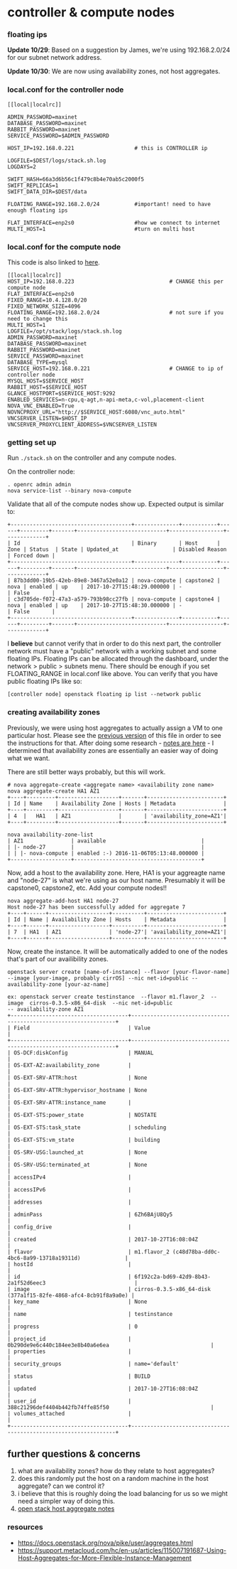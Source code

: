 # controller & compute nodes

### floating ips

**Update 10/29**: Based on a suggestion by James, we're using 192.168.2.0/24 for our subnet network address. 

**Update 10/30**: We are now using availability zones, not host aggregates.

### local.conf for the controller node

```
[[local|localrc]]

ADMIN_PASSWORD=maxinet
DATABASE_PASSWORD=maxinet
RABBIT_PASSWORD=maxinet
SERVICE_PASSWORD=$ADMIN_PASSWORD

HOST_IP=192.168.0.221                   # this is CONTROLLER ip

LOGFILE=$DEST/logs/stack.sh.log
LOGDAYS=2

SWIFT_HASH=66a3d6b56c1f479c8b4e70ab5c2000f5
SWIFT_REPLICAS=1
SWIFT_DATA_DIR=$DEST/data

FLOATING_RANGE=192.168.2.0/24           #important! need to have enough floating ips 

FLAT_INTERFACE=enp2s0                   #how we connect to internet
MULTI_HOST=1                            #turn on multi host
```


### local.conf for the compute node

This code is also linked to [here](https://github.com/jamestaylr/systems-capstone/blob/master/openstack-docs/compute-node-local-conf).

```
[[local|localrc]]
HOST_IP=192.168.0.223                              # CHANGE this per compute node
FLAT_INTERFACE=enp2s0
FIXED_RANGE=10.4.128.0/20
FIXED_NETWORK_SIZE=4096
FLOATING_RANGE=192.168.2.0/24                      # not sure if you need to change this
MULTI_HOST=1
LOGFILE=/opt/stack/logs/stack.sh.log
ADMIN_PASSWORD=maxinet
DATABASE_PASSWORD=maxinet
RABBIT_PASSWORD=maxinet
SERVICE_PASSWORD=maxinet
DATABASE_TYPE=mysql
SERVICE_HOST=192.168.0.221                         # CHANGE to ip of controller node
MYSQL_HOST=$SERVICE_HOST
RABBIT_HOST=$SERVICE_HOST
GLANCE_HOSTPORT=$SERVICE_HOST:9292
ENABLED_SERVICES=n-cpu,q-agt,n-api-meta,c-vol,placement-client
NOVA_VNC_ENABLED=True
NOVNCPROXY_URL="http://$SERVICE_HOST:6080/vnc_auto.html"
VNCSERVER_LISTEN=$HOST_IP
VNCSERVER_PROXYCLIENT_ADDRESS=$VNCSERVER_LISTEN
```

### getting set up

Run `./stack.sh` on the controller and any compute nodes.

On the controller node:
```
. openrc admin admin
nova service-list --binary nova-compute
```
Validate that all of the compute nodes show up. Expected output is similar to:
```
+--------------------------------------+--------------+-----------+------+---------+-------+----------------------------+-----------------+-------------+
| Id                                   | Binary       | Host      | Zone | Status  | State | Updated_at                 | Disabled Reason | Forced down |
+--------------------------------------+--------------+-----------+------+---------+-------+----------------------------+-----------------+-------------+
| 87b3dd00-19b5-42eb-89e8-3467a52e0a12 | nova-compute | capstone2 | nova | enabled | up    | 2017-10-27T15:48:29.000000 | -               | False       |
| c3d705de-f072-47a3-a579-793b98cc27fb | nova-compute | capstone4 | nova | enabled | up    | 2017-10-27T15:48:30.000000 | -               | False       |
+--------------------------------------+--------------+-----------+------+---------+-------+----------------------------+-----------------+-------------+

```

I **believe** but cannot verify that in order to do this next part, the controller network must 
have a "public" network with a working subnet and some floating IPs. Floating IPs can be allocated through the dashboard, under the network > public > subnets menu. There should be enough if you set FLOATING_RANGE in local.conf like above. 
You can verify that you have public floating IPs like so:

```
[controller node] openstack floating ip list --network public
```

### creating availability zones

Previously, we were using host aggregates to actually assign a VM to one particular host. Please see the [previous version](https://github.com/jamestaylr/systems-capstone/blob/6f8dc2c7567eb93191a490d94bb0f2188cd03041/openstack-docs/controller-compute-setup.md) of this file in order to see the instructions for that. After doing some research - [notes are here](https://docs.google.com/document/u/1/d/1vW7TuM4CfDum1luivbGjrQAwzAkShKEgQGEPJlWfXvQ/edit) - I determined that availability zones are essentially an easier way of doing what we want.

There are still better ways probably, but this will work. 

```
# nova aggregate-create <aggregate name> <availability zone name>
nova aggregate-create HA1 AZ1
+----+---------+-------------------+-------+------------------------+
| Id | Name    | Availability Zone | Hosts | Metadata               |
+----+---------+-------------------+-------+------------------------+
| 4  |   HA1   | AZ1               |       | 'availability_zone=AZ1'|
+----+---------+-------------------+-------+------------------------+

nova availability-zone-list
| AZ1               | available                              |
| |- node-27        |                                        |
| | |- nova-compute | enabled :-) 2016-11-06T05:13:48.000000 |
+-------------------+----------------------------------------+

```

Now, add a host to the availability zone. Here, HA1 is your aggreagte name and "node-27" is what we're using as our host
name. Presumably it will be capstone0, capstone2, etc. Add your compute nodes!!

```
nova aggregate-add-host HA1 node-27
Host node-27 has been successfully added for aggregate 7
+----+------+-------------------+----------+------------------------+
| Id | Name | Availability Zone | Hosts    | Metadata               |
+----+------+-------------------+----------+------------------------+
| 7  | HA1  | AZ1               | 'node-27'| 'availability_zone=AZ1'|
+----+------+-------------------+----------+------------------------+
```

Now, create the instance. It will be automatically added to one of the nodes that's part of our availibility zones. 

```
openstack server create [name-of-instance] --flavor [your-flavor-name]  --image [your-image, probably cirrOS] --nic net-id=public --availability-zone [your-az-name]

ex: openstack server create testinstance  --flavor m1.flavor_2  --image  cirros-0.3.5-x86_64-disk  --nic net-id=public 
-- availability-zone AZ1
+-------------------------------------+-----------------------------------------------------------------+
| Field                               | Value                                                           |
+-------------------------------------+-----------------------------------------------------------------+
| OS-DCF:diskConfig                   | MANUAL                                                          |
| OS-EXT-AZ:availability_zone         |                                                                 |
| OS-EXT-SRV-ATTR:host                | None                                                            |
| OS-EXT-SRV-ATTR:hypervisor_hostname | None                                                            |
| OS-EXT-SRV-ATTR:instance_name       |                                                                 |
| OS-EXT-STS:power_state              | NOSTATE                                                         |
| OS-EXT-STS:task_state               | scheduling                                                      |
| OS-EXT-STS:vm_state                 | building                                                        |
| OS-SRV-USG:launched_at              | None                                                            |
| OS-SRV-USG:terminated_at            | None                                                            |
| accessIPv4                          |                                                                 |
| accessIPv6                          |                                                                 |
| addresses                           |                                                                 |
| adminPass                           | 6Zh6BAjU8Qy5                                                    |
| config_drive                        |                                                                 |
| created                             | 2017-10-27T16:08:04Z                                            |
| flavor                              | m1.flavor_2 (c48d78ba-dd0c-4bc6-8a99-13718a19311d)              |
| hostId                              |                                                                 |
| id                                  | 6f192c2a-bd69-42d9-8b43-2a1f52d6eec3                            |
| image                               | cirros-0.3.5-x86_64-disk (377a1f15-82fe-4868-afc4-8cb91f8a9a0e) |
| key_name                            | None                                                            |
| name                                | testinstance                                                    |
| progress                            | 0                                                               |
| project_id                          | 0b290de9e6c440c184ee3e8b40a6e6ea                                |
| properties                          |                                                                 |
| security_groups                     | name='default'                                                  |
| status                              | BUILD                                                           |
| updated                             | 2017-10-27T16:08:04Z                                            |
| user_id                             | 388c21296def4404b442fb74ffe85f50                                |
| volumes_attached                    |                                                                 |
+-------------------------------------+-----------------------------------------------------------------+

```


## further questions & concerns

1. what are availability zones? how do they relate to host aggregates?
2. does this randomly put the host on a random machine in the host aggregate? can we control it?
3. i believe that this is roughly doing the load balancing for us so we might need a simpler way of doing this.
4. [open stack host aggregate notes](https://docs.openstack.org/nova/pike/user/aggregates.html)

### resources
* https://docs.openstack.org/nova/pike/user/aggregates.html
* https://support.metacloud.com/hc/en-us/articles/115007191687-Using-Host-Aggregates-for-More-Flexible-Instance-Management
